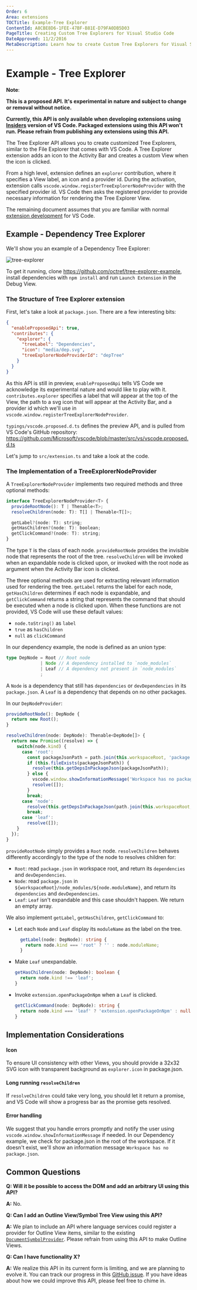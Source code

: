```yaml
---
Order: 6
Area: extensions
TOCTitle: Example-Tree Explorer
ContentId: A8CBE8D6-1FEE-47BF-B81E-D79FA0DB5D03
PageTitle: Creating Custom Tree Explorers for Visual Studio Code
DateApproved: 11/2/2016
MetaDescription: Learn how to create Custom Tree Explorers for Visual Studio Code.
---
```


# Example - Tree Explorer

**Note**:

**This is a proposed API. It's experimental in nature and subject to change or removal without notice.**

**Currently, this API is only available when developing extensions using [Insiders](https://code.visualstudio.com/insiders) version of VS Code. Packaged extensions using this API won't run. Please refrain from publishing any extensions using this API.**

The Tree Explorer API allows you to create customized Tree Explorers, similar to the File Explorer that comes with VS Code. A Tree Explorer extension adds an icon to the Activity Bar and creates a custom View when the icon is clicked.

From a high level, extension defines an `explorer` contribution, where it specifies a View label, an icon and a provider id. During the activation, extension calls `vscode.window.registerTreeExplorerNodeProvider` with the specified provider id. VS Code then asks the registered provider to provide necessary information for rendering the Tree Explorer View.

The remaining document assumes that you are familiar with normal [extension development](/docs/extensions/overview.md) for VS Code.

## Example - Dependency Tree Explorer

We'll show you an example of a Dependency Tree Explorer:

![tree-explorer](images/example-tree-explorer/tree-explorer.png)

To get it running, clone https://github.com/octref/tree-explorer-example, install dependencies with `npm install` and run `Launch Extension` in the Debug View.

### The Structure of Tree Explorer extension

First, let's take a look at `package.json`. There are a few interesting bits:

```json
{
  "enableProposedApi": true,
  "contributes": {
    "explorer": {
      "treeLabel": "Dependencies",
      "icon": "media/dep.svg",
      "treeExplorerNodeProviderId": "depTree"
    }
  }
}
```

As this API is still in preview, `enableProposedApi` tells VS Code we acknowledge its experimental nature and would like to play with it. `contributes.explorer` specifies a label that will appear at the top of the View, the path to a svg icon that will appear at the Activity Bar, and a provider id which we'll use in `vscode.window.registerTreeExplorerNodeProvider`.

`typings/vscode.proposed.d.ts` defines the preview API, and is pulled from VS Code's GitHub repository: https://github.com/Microsoft/vscode/blob/master/src/vs/vscode.proposed.d.ts

Let's jump to `src/extension.ts` and take a look at the code.

### The Implementation of a TreeExplorerNodeProvider

A `TreeExplorerNodeProvider` implements two required methods and three optional methods:

```ts
interface TreeExplorerNodeProvider<T> {
  provideRootNode(): T | Thenable<T>;
  resolveChildren(node: T): T[] | Thenable<T[]>;

  getLabel?(node: T): string;
  getHasChildren?(node: T): boolean;
  getClickCommand?(node: T): string;
}
```

The type `T` is the class of each node. `provideRootNode` provides the invisible node that represents the root of the tree. `resolveChildren` will be invoked when an expandable node is clicked upon, or invoked with the root node as argument when the Activity Bar icon is clicked.

The three optional methods are used for extracting relevant information used for rendering the tree. `getLabel` returns the label for each node, `getHasChildren` determines if each node is expandable, and `getClickCommand` returns a string that represents the command that should be executed when a node is clicked upon. When these functions are not provided, VS Code will use these default values:

- `node.toString()` as `label`
- `true` as `hasChildren`
- `null` as `clickCommand`

In our dependency example, the node is defined as an union type:

```ts
type DepNode = Root // Root node
             | Node // A dependency installed to `node_modules`
             | Leaf // A dependency not present in `node_modules`
             ;
```

A `Node` is a dependency that still has `dependencies` or `devDependencies` in its `package.json`. A `Leaf` is a dependency that depends on no other packages.

In our `DepNodeProvider`:

```ts
provideRootNode(): DepNode {
  return new Root();
}

resolveChildren(node: DepNode): Thenable<DepNode[]> {
  return new Promise((resolve) => {
    switch(node.kind) {
      case 'root':
        const packageJsonPath = path.join(this.workspaceRoot, 'package.json');
        if (this.fileExists(packageJsonPath)) {
          resolve(this.getDepsInPackageJson(packageJsonPath));
        } else {
          vscode.window.showInformationMessage('Workspace has no package.json');
          resolve([]);
        }
        break;
      case 'node':
        resolve(this.getDepsInPackageJson(path.join(this.workspaceRoot, 'node_modules', node.moduleName, 'package.json')));
        break;
      case 'leaf':
        resolve([]);
    }
  });
}
```

`provideRootNode` simply provides a `Root` node. `resolveChildren` behaves differently accordingly to the type of the node to resolves children for:

- `Root`: read `package.json` in workspace root, and return its `dependencies` and `devDependencies`.
- `Node`: read `package.json` in `${workspaceRoot}/node_modules/${node.moduleName}`, and return its `dependencies` and `devDependencies`.
- `Leaf`: `Leaf` isn't expandable and this case shouldn't happen. We return an empty array.

We also implement `getLabel`, `getHasChildren`, `getClickCommand` to:

- Let each `Node` and `Leaf` display its `moduleName` as the label on the tree.
  ```ts
    getLabel(node: DepNode): string {
      return node.kind === 'root' ? '' : node.moduleName;
    }
  ```
- Make `Leaf` unexpandable.
  ```ts
  getHasChildren(node: DepNode): boolean {
    return node.kind !== 'leaf';
  }
  ```
- Invoke `extension.openPackageOnNpm` when a `Leaf` is clicked.
  ```ts
  getClickCommand(node: DepNode): string {
    return node.kind === 'leaf' ? 'extension.openPackageOnNpm' : null;
  }
  ```

## Implementation Considerations

#### Icon

To ensure UI consistency with other Views, you should provide a 32x32 SVG icon with transparent background as `explorer.icon` in package.json.

#### Long running `resolveChildren`

If `resolveChildren` could take very long, you should let it return a promise, and VS Code will show a progress bar as the promise gets resolved.

#### Error handling

We suggest that you handle errors promptly and notify the user using `vscode.window.showInformationMessage` if needed. In our Dependency example, we check for package.json in the root of the workspace. If it doesn't exist, we'll show an information message `Workspace has no package.json`.

## Common Questions

**Q: Will it be possible to access the DOM and add an arbitrary UI using this API?**

**A:** No.

**Q: Can I add an Outline View/Symbol Tree View using this API?**

**A:** We plan to include an API where language services could register a provider for Outline View items, similar to the existing [`DocumentSymbolProvider`](https://code.visualstudio.com/docs/extensionAPI/vscode-api#DocumentSymbolProvider). Please refrain from using this API to make Outline Views.

**Q: Can I have functionality X?**

**A:** We realize this API in its current form is limiting, and we are planning to evolve it. You can track our progress in this [GitHub issue](https://github.com/Microsoft/vscode/issues/15485). If you have ideas about how we could improve this API, please feel free to chime in.